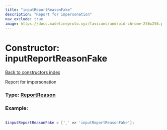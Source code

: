 ```yaml
---
title: "inputReportReasonFake"
description: "Report for impersonation"
nav_exclude: true
image: https://docs.madelineproto.xyz/favicons/android-chrome-256x256.png
---
```

# Constructor: inputReportReasonFake  
[Back to constructors index](/API_docs/constructors/index.html)



Report for impersonation




### Type: [ReportReason](/API_docs/types/ReportReason.html)


### Example:

```php

$inputReportReasonFake = ['_' => 'inputReportReasonFake'];
```  
